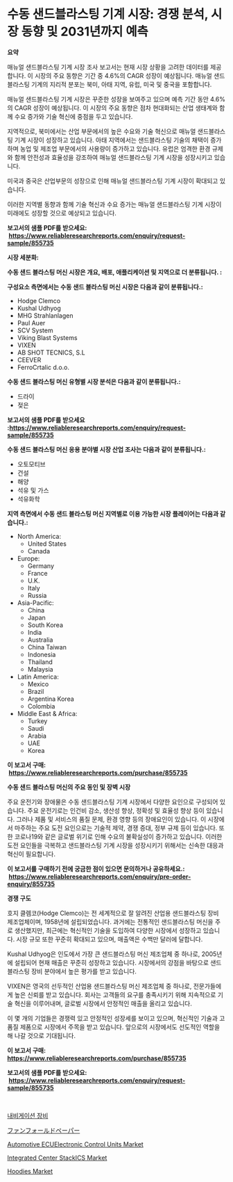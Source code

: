 <p><h1>수동 샌드블라스팅 기계 시장: 경쟁 분석, 시장 동향 및 2031년까지 예측</h1></p><p><strong>요약</strong></p>
<p><p>매뉴얼 샌드블라스팅 기계 시장 조사 보고서는 현재 시장 상황을 고려한 데이터를 제공합니다. 이 시장의 주요 동향은 기간 중 4.6%의 CAGR 성장이 예상됩니다. 매뉴얼 샌드블라스팅 기계의 지리적 분포는 북미, 아태 지역, 유럽, 미국 및 중국을 포함합니다.</p><p>매뉴얼 샌드블라스팅 기계 시장은 꾸준한 성장을 보여주고 있으며 예측 기간 동안 4.6%의 CAGR 성장이 예상됩니다. 이 시장의 주요 동향은 점차 현대화되는 산업 생태계와 함께 수요 증가와 기술 혁신에 중점을 두고 있습니다.</p><p>지역적으로, 북미에서는 산업 부문에서의 높은 수요와 기술 혁신으로 매뉴얼 샌드블라스팅 기계 시장이 성장하고 있습니다. 아태 지역에서는 샌드블라스팅 기술의 채택이 증가하며 농업 및 제조업 부문에서의 사용량이 증가하고 있습니다. 유럽은 엄격한 환경 규제와 함께 안전성과 효율성을 강조하여 매뉴얼 샌드블라스팅 기계 시장을 성장시키고 있습니다. </p><p>미국과 중국은 산업부문의 성장으로 인해 매뉴얼 샌드블라스팅 기계 시장이 확대되고 있습니다.</p><p>이러한 지역별 동향과 함께 기술 혁신과 수요 증가는 매뉴얼 샌드블라스팅 기계 시장이 미래에도 성장할 것으로 예상되고 있습니다.</p></p>
<p><strong>보고서의 샘플 PDF를 받으세요: &nbsp;<a href="https://www.reliableresearchreports.com/enquiry/request-sample/855735">https://www.reliableresearchreports.com/enquiry/request-sample/855735</a></strong></p>
<p><strong>시장 세분화:</strong></p>
<p><strong> 수동 샌드 블라스팅 머신 시장은 개요, 배포, 애플리케이션 및 지역으로 더 분류됩니다. :</strong></p>
<p><strong>구성요소 측면에서는 수동 샌드 블라스팅 머신 시장은 다음과 같이 분류됩니다.:</strong></p>
<p><ul><li>Hodge Clemco</li><li>Kushal Udhyog</li><li>MHG Strahlanlagen</li><li>Paul Auer</li><li>SCV System</li><li>Viking Blast Systems</li><li>VIXEN</li><li>AB SHOT TECNICS, S.L</li><li>CEEVER</li><li>FerroCrtalic d.o.o.</li></ul></p>
<p><strong> 수동 샌드 블라스팅 머신 유형별 시장 분석은 다음과 같이 분류됩니다.:</strong></p>
<p><ul><li>드라이</li><li>젖은</li></ul></p>
<p><strong>보고서의 샘플 PDF를 받으세요 :<a href="https://www.reliableresearchreports.com/enquiry/request-sample/855735">https://www.reliableresearchreports.com/enquiry/request-sample/855735</a></strong></p>
<p><strong> 수동 샌드 블라스팅 머신 응용 분야별 시장 산업 조사는 다음과 같이 분류됩니다.:</strong></p>
<p><ul><li>오토모티브</li><li>건설</li><li>해양</li><li>석유 및 가스</li><li>석유화학</li></ul></p>
<p><strong>지역 측면에서 수동 샌드 블라스팅 머신 지역별로 이용 가능한 시장 플레이어는 다음과 같습니다.:</strong></p>
<p><ul>
    <li>
        North America:
        <ul>
            <li>United States</li>
            <li>Canada</li>
        </ul>
    </li>
    <li>
        Europe:
        <ul>
            <li>Germany</li>
            <li>France</li>
            <li>U.K.</li>
            <li>Italy</li>
            <li>Russia</li>
        </ul>
    </li>
    <li>
        Asia-Pacific:
        <ul>
            <li>China</li>
            <li>Japan</li>
            <li>South Korea</li>
            <li>India</li>
            <li>Australia</li>
            <li>China Taiwan</li>
            <li>Indonesia</li>
            <li>Thailand</li>
            <li>Malaysia</li>
        </ul>
    </li>
    <li>
        Latin America:
        <ul>
            <li>Mexico</li>
            <li>Brazil</li>
            <li>Argentina Korea</li>
            <li>Colombia</li>
        </ul>
    </li>
    <li>
        Middle East & Africa:
        <ul>
            <li>Turkey</li>
            <li>Saudi</li>
            <li>Arabia</li>
            <li>UAE</li>
            <li>Korea</li>
        </ul>
    </li>
    </ul></p>
<p><strong>이 보고서 구매: &nbsp;<a href="https://www.reliableresearchreports.com/purchase/855735">https://www.reliableresearchreports.com/purchase/855735</a></strong></p>
<p><strong>수동 샌드 블라스팅 머신의 주요 동인 및 장벽 시장</strong></p>
<p><p>주요 운전기와 장애물은 수동 샌드블라스팅 기계 시장에서 다양한 요인으로 구성되어 있습니다. 주요 운전기로는 인건비 감소, 생산성 향상, 정확성 및 효율성 향상 등이 있습니다. 그러나 제품 및 서비스의 품질 문제, 환경 영향 등의 장애요인이 있습니다. 이 시장에서 마주하는 주요 도전 요인으로는 기술적 제약, 경쟁 증대, 정부 규제 등이 있습니다. 또한 코로나19와 같은 글로벌 위기로 인해 수요의 불확실성이 증가하고 있습니다. 이러한 도전 요인들을 극복하고 샌드블라스팅 기계 시장을 성장시키기 위해서는 신속한 대응과 혁신이 필요합니다.</p></p>
<p><strong>이 보고서를 구매하기 전에 궁금한 점이 있으면 문의하거나 공유하세요.: &nbsp;<a href="https://www.reliableresearchreports.com/enquiry/pre-order-enquiry/855735">https://www.reliableresearchreports.com/enquiry/pre-order-enquiry/855735</a></strong></p>
<p><strong>경쟁 구도</strong></p>
<p><p>호지 클렘코(Hodge Clemco)는 전 세계적으로 잘 알려진 산업용 샌드블라스팅 장비 제조업체이며, 1958년에 설립되었습니다. 과거에는 전통적인 샌드블라스팅 머신을 주로 생산했지만, 최근에는 혁신적인 기술을 도입하여 다양한 시장에서 성장하고 있습니다. 시장 규모 또한 꾸준히 확대되고 있으며, 매출액은 수백만 달러에 달합니다.</p><p>Kushal Udhyog은 인도에서 가장 큰 샌드블라스팅 머신 제조업체 중 하나로, 2005년에 설립되어 현재 매출은 꾸준히 성장하고 있습니다. 시장에서의 강점을 바탕으로 샌드블라스팅 장비 분야에서 높은 평가를 받고 있습니다.</p><p>VIXEN은 영국의 선두적인 산업용 샌드블라스팅 머신 제조업체 중 하나로, 전문가들에게 높은 신뢰를 받고 있습니다. 회사는 고객들의 요구를 충족시키기 위해 지속적으로 기술 혁신을 이루어내며, 글로벌 시장에서 안정적인 매출을 올리고 있습니다.</p><p>이 몇 개의 기업들은 경쟁력 있고 안정적인 성장세를 보이고 있으며, 혁신적인 기술과 고품질 제품으로 시장에서 주목을 받고 있습니다. 앞으로의 시장에서도 선도적인 역할을 해 나갈 것으로 기대됩니다.</p></p>
<p><strong>이 보고서 구매: &nbsp; <a href="https://www.reliableresearchreports.com/purchase/855735">https://www.reliableresearchreports.com/purchase/855735</a></strong></p>
<p><strong>보고서의 샘플 PDF를 받으세요: &nbsp;<a href="https://www.reliableresearchreports.com/enquiry/request-sample/855735">https://www.reliableresearchreports.com/enquiry/request-sample/855735</a></strong><strong></strong></p>
<p>&nbsp;</p>
<p><p><a href="https://github.com/vs2869dizt0/Market-Research-Report-List-1/blob/main/30239764400.md">내비게이션 장비</a></p><p><a href="https://github.com/oqoeusbvpadwjs08/Market-Research-Report-List-1/blob/main/58166514886.md">ファンフォールドペーパー</a></p><p><a href="https://issuu.com/reportprime-2/docs/automotive-ecuelectronic-control-un_c2c52d02b50e8a">Automotive ECUElectronic Control Units Market</a></p><p><a href="https://issuu.com/reportprime-2/docs/integrated-center-stackics-market-size-2030.pptx">Integrated Center StackICS Market</a></p><p><a href="https://github.com/luckyshygirl/Market-Research-Report-List-3/blob/main/hoodies-market.md">Hoodies Market</a></p></p>